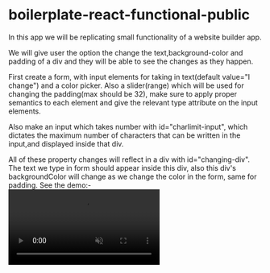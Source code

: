 # boilerplate-react-functional-public
In this app we will be replicating small functionality of a website builder app.

We will give user the option the change the text,background-color and padding of a div
and they will be able to see the changes as they happen.

First create a form, with input elements for taking in text(default value="I change") and a color picker.
Also a slider(range) which will be used for changing the padding(max should be 32), make sure to apply proper semantics 
to each element and give the relevant type attribute on the input elements.

Also make an input which takes number with id="charlimit-input", which dictates the maximum number of characters that can be written in the input,and displayed inside that div.

All of these property changes will reflect in a div with id="changing-div".
The text we type in form should appear inside this div, also this div's backgroundColor will change as we change the color in the form, same for padding.
See the demo:-
<br/>
<video src="https://d3dyfaf3iutrxo.cloudfront.net/general/upload/2ff0750fa55d412a9e8f7f4e7d7b37b3.mp4" controls autoplay muted>

